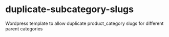 # duplicate-subcategory-slugs
Wordpress template to allow duplicate product_category slugs for different parent categories
